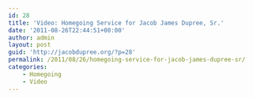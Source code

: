 ```yaml
---
id: 28
title: 'Video: Homegoing Service for Jacob James Dupree, Sr.'
date: '2011-08-26T22:44:51+00:00'
author: admin
layout: post
guid: 'http://jacobdupree.org/?p=28'
permalink: /2011/08/26/homegoing-service-for-jacob-james-dupree-sr/
categories:
    - Homegoing
    - Video
---
```


<object classid="clsid:D27CDB6E-AE6D-11cf-96B8-444553540000" height="782" id="viddler_ddharris_2" width="545"><param name="movie" value="//www.viddler.com/player/eb5f6dc6/"></param><param name="allowScriptAccess" value="always"></param><param name="allowNetworking" value="all"></param><param name="allowFullScreen" value="true"></param><param name="flashVars" value="f=1&autoplay=f&disablebranding=1&loop=0&hd=1"></param><embed allowfullscreen="true" allownetworking="all" allowscriptaccess="always" flashvars="f=1&autoplay=f&disablebranding=1&loop=0&hd=1" height="782" name="viddler_ddharris_2" src="//www.viddler.com/player/eb5f6dc6/" type="application/x-shockwave-flash" width="545"></embed></object>